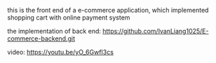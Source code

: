 this is the front end of a e-commerce application, which implemented shopping cart with online payment system

the implementation of back end: https://github.com/IvanLiang1025/E-commerce-backend.git

video: https://youtu.be/yO_6GwfI3cs
